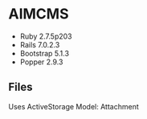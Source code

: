 # AIMCMS

* Ruby 2.7.5p203
* Rails 7.0.2.3
* Bootstrap 5.1.3
* Popper 2.9.3

## Files
Uses ActiveStorage
Model: Attachment
